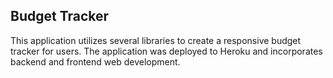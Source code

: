 ## Budget Tracker

This application utilizes several libraries to create a responsive budget tracker for users. The application was deployed to Heroku and incorporates backend and frontend web development.
